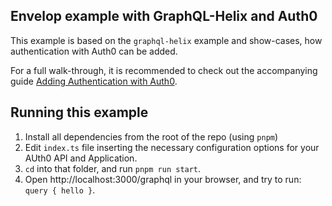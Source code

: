## Envelop example with GraphQL-Helix and Auth0

This example is based on the `graphql-helix` example and show-cases, how authentication with Auth0
can be added.

For a full walk-through, it is recommended to check out the accompanying guide
[Adding Authentication with Auth0](https://www.envelop.dev/docs/guides/adding-authentication-with-auth0).

## Running this example

1. Install all dependencies from the root of the repo (using `pnpm`)
2. Edit `index.ts` file inserting the necessary configuration options for your AUth0 API and
   Application.
3. `cd` into that folder, and run `pnpm run start`.
4. Open http://localhost:3000/graphql in your browser, and try to run: `query { hello }`.
